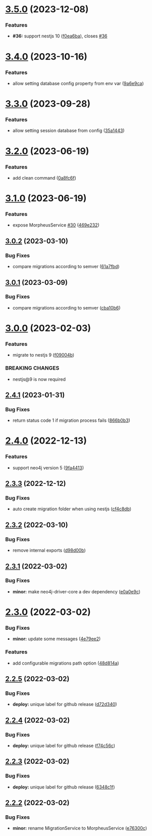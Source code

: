 # [3.5.0](https://github.com/marianozunino/morpheus/compare/v3.4.0...v3.5.0) (2023-12-08)


### Features

* **#36:** support nestjs 10 ([f0ea6ba](https://github.com/marianozunino/morpheus/commit/f0ea6bac21c814284b621bee1d8ebc37651d48f5)), closes [#36](https://github.com/marianozunino/morpheus/issues/36)

# [3.4.0](https://github.com/marianozunino/morpheus/compare/v3.3.0...v3.4.0) (2023-10-16)


### Features

* allow setting database config property from env var ([9a6e9ca](https://github.com/marianozunino/morpheus/commit/9a6e9ca3c036afb28e2eb55c8ba798a89776b083))

# [3.3.0](https://github.com/marianozunino/morpheus/compare/v3.2.0...v3.3.0) (2023-09-28)


### Features

* allow setting session database from config ([35a1443](https://github.com/marianozunino/morpheus/commit/35a14438b10c7af23f72ba4c79d925c61d43bddd))

# [3.2.0](https://github.com/marianozunino/morpheus/compare/v3.1.0...v3.2.0) (2023-06-19)


### Features

* add clean command ([0a8fc6f](https://github.com/marianozunino/morpheus/commit/0a8fc6f7d8ded5477f11f7b70ca14b826d4b7dbd))

# [3.1.0](https://github.com/marianozunino/morpheus/compare/v3.0.2...v3.1.0) (2023-06-19)


### Features

* expose MorpheusService [#30](https://github.com/marianozunino/morpheus/issues/30) ([469e232](https://github.com/marianozunino/morpheus/commit/469e232db001933818cbb72a9069fd6ba9f17804))

## [3.0.2](https://github.com/marianozunino/morpheus/compare/v3.0.1...v3.0.2) (2023-03-10)


### Bug Fixes

* compare migrations according to semver ([61a7fbd](https://github.com/marianozunino/morpheus/commit/61a7fbd1e2c6c96f98334b027a0256bb6dfdecab))

## [3.0.1](https://github.com/marianozunino/morpheus/compare/v3.0.0...v3.0.1) (2023-03-09)


### Bug Fixes

* compare migrations according to semver ([cba10b6](https://github.com/marianozunino/morpheus/commit/cba10b6346668fb6c46d3ba4b5f555137ceef127))

# [3.0.0](https://github.com/marianozunino/morpheus/compare/v2.4.1...v3.0.0) (2023-02-03)


### Features

* migrate to nestjs 9 ([f09004b](https://github.com/marianozunino/morpheus/commit/f09004bbd96ba05c308b3c36e38f14e771bdc82c))


### BREAKING CHANGES

* nestjs@9 is now required

## [2.4.1](https://github.com/marianozunino/morpheus/compare/v2.4.0...v2.4.1) (2023-01-31)


### Bug Fixes

* return status code 1 if migration process fails ([866b0b3](https://github.com/marianozunino/morpheus/commit/866b0b3407222d499f57e6b8a0cce2f5f8c7c602))

# [2.4.0](https://github.com/marianozunino/morpheus/compare/v2.3.3...v2.4.0) (2022-12-13)


### Features

* support neo4j version 5 ([9fa4413](https://github.com/marianozunino/morpheus/commit/9fa44132eb1584ad40ed1bf423697d136a8b6033))

## [2.3.3](https://github.com/marianozunino/morpheus/compare/v2.3.2...v2.3.3) (2022-12-12)


### Bug Fixes

* auto create migration folder when using nestjs ([cf4c8db](https://github.com/marianozunino/morpheus/commit/cf4c8db84282a670fcd135dfedfdb1c8e648c3a0))

## [2.3.2](https://github.com/marianozunino/morpheus/compare/v2.3.1...v2.3.2) (2022-03-10)


### Bug Fixes

* remove internal exports ([d98d00b](https://github.com/marianozunino/morpheus/commit/d98d00b6b02f93328b5ce8787a46146139fa7488))

## [2.3.1](https://github.com/marianozunino/morpheus/compare/v2.3.0...v2.3.1) (2022-03-02)


### Bug Fixes

* **minor:** make neo4j-driver-core a dev dependency ([e0a0e9c](https://github.com/marianozunino/morpheus/commit/e0a0e9c47b1f55dfd43084b87d57c31962f41e7b))

# [2.3.0](https://github.com/marianozunino/morpheus/compare/v2.2.5...v2.3.0) (2022-03-02)


### Bug Fixes

* **minor:** update some messages ([4e79ee2](https://github.com/marianozunino/morpheus/commit/4e79ee279dfe257c729813cecdef9a97960a12f6))


### Features

* add configurable migrations path option ([48d814a](https://github.com/marianozunino/morpheus/commit/48d814ab5989cbbcbb581b83a5b7259fdf7a607d))

## [2.2.5](https://github.com/marianozunino/morpheus/compare/v2.2.4...v2.2.5) (2022-03-02)


### Bug Fixes

* **deploy:** unique label for github release ([d72d340](https://github.com/marianozunino/morpheus/commit/d72d34021292cc19b695e570c29a96f090e208c4))

## [2.2.4](https://github.com/marianozunino/morpheus/compare/v2.2.3...v2.2.4) (2022-03-02)


### Bug Fixes

* **deploy:** unique label for github release ([f74c56c](https://github.com/marianozunino/morpheus/commit/f74c56c20ad29c360b4e5a599b76818a1a3f74ca))

## [2.2.3](https://github.com/marianozunino/morpheus/compare/v2.2.2...v2.2.3) (2022-03-02)


### Bug Fixes

* **deploy:** unique label for github release ([6348c1f](https://github.com/marianozunino/morpheus/commit/6348c1fea935f52b49114532673f29eaf490eaf1))

## [2.2.2](https://github.com/marianozunino/morpheus/compare/v2.2.1...v2.2.2) (2022-03-02)


### Bug Fixes

* **minor:** rename MigrationService to MorpheusService ([e76300c](https://github.com/marianozunino/morpheus/commit/e76300c62257b1cf71f43ee01e2da4f129707336))
